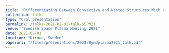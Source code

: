```yaml
---
title: "Differentiating Between Convective and Nested Structures With a Single Spacecraft"
collection: talks
type: "Oral presentation"
permalink: /talks/2021-02-01-talk-SSPM21
venue: "Swedish Space Plasma Meeting 2021"
date: 2021-02-01
location: "Kiruna, Sweden"
paperurl: "/files/presentations/2021/Rymdplasma2021_talk.pdf"
---
```

